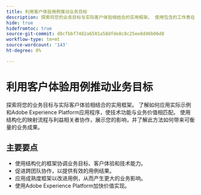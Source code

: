 ```yaml
---
title: 利用客户体验用例推动业务目标
description: 探索将您的业务目标与实际客户体验相结合的实用框架。 使用包含的工作表在Adobe Experience Platform中有效地制定策略、优化和应用用例。
hide: true
hidefromtoc: true
source-git-commit: d8cfbbf7482a6501a58dfde8c8c25ee8d46b06d8
workflow-type: tm+mt
source-wordcount: '143'
ht-degree: 0%

---
```


# 利用客户体验用例推动业务目标

探索将您的业务目标与实际客户体验相结合的实用框架。 了解如何应用实际示例和Adobe Experience Platform应用程序，使技术功能与业务价值相匹配。 使用结构化的映射流程与利益相关者协作，展示您的影响，并了解此方法如何带来可衡量的业务成果。

## 主要要点

- 使用结构化的框架协调业务目标、客户体验和技术能力。
- 促进跨团队协作，以提供有效的用例结果。
- 应用成熟度框架以改进用例，从而产生更大的业务影响。
- 使用Adobe Experience Platform加快价值实现。

